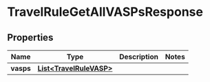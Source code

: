

# TravelRuleGetAllVASPsResponse


## Properties

| Name | Type | Description | Notes |
|------------ | ------------- | ------------- | -------------|
|**vasps** | [**List&lt;TravelRuleVASP&gt;**](TravelRuleVASP.md) |  |  |



